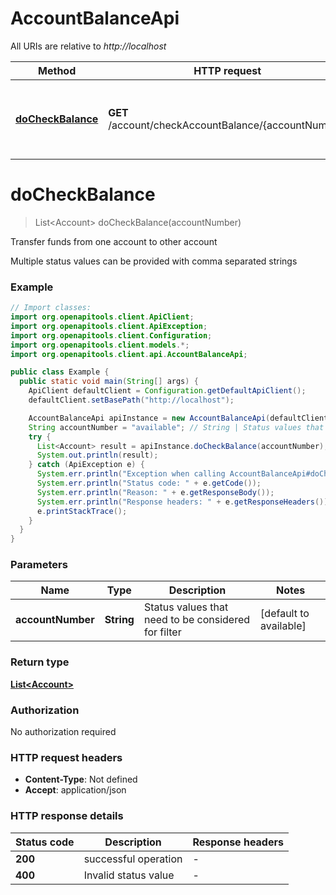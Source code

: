 # AccountBalanceApi

All URIs are relative to *http://localhost*

Method | HTTP request | Description
------------- | ------------- | -------------
[**doCheckBalance**](AccountBalanceApi.md#doCheckBalance) | **GET** /account/checkAccountBalance/{accountNumber} | Transfer funds from one account to other account


<a name="doCheckBalance"></a>
# **doCheckBalance**
> List&lt;Account&gt; doCheckBalance(accountNumber)

Transfer funds from one account to other account

Multiple status values can be provided with comma separated strings

### Example
```java
// Import classes:
import org.openapitools.client.ApiClient;
import org.openapitools.client.ApiException;
import org.openapitools.client.Configuration;
import org.openapitools.client.models.*;
import org.openapitools.client.api.AccountBalanceApi;

public class Example {
  public static void main(String[] args) {
    ApiClient defaultClient = Configuration.getDefaultApiClient();
    defaultClient.setBasePath("http://localhost");

    AccountBalanceApi apiInstance = new AccountBalanceApi(defaultClient);
    String accountNumber = "available"; // String | Status values that need to be considered for filter
    try {
      List<Account> result = apiInstance.doCheckBalance(accountNumber);
      System.out.println(result);
    } catch (ApiException e) {
      System.err.println("Exception when calling AccountBalanceApi#doCheckBalance");
      System.err.println("Status code: " + e.getCode());
      System.err.println("Reason: " + e.getResponseBody());
      System.err.println("Response headers: " + e.getResponseHeaders());
      e.printStackTrace();
    }
  }
}
```

### Parameters

Name | Type | Description  | Notes
------------- | ------------- | ------------- | -------------
 **accountNumber** | **String**| Status values that need to be considered for filter | [default to available]

### Return type

[**List&lt;Account&gt;**](Account.md)

### Authorization

No authorization required

### HTTP request headers

 - **Content-Type**: Not defined
 - **Accept**: application/json

### HTTP response details
| Status code | Description | Response headers |
|-------------|-------------|------------------|
**200** | successful operation |  -  |
**400** | Invalid status value |  -  |

